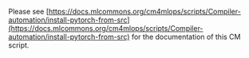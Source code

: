 Please see [https://docs.mlcommons.org/cm4mlops/scripts/Compiler-automation/install-pytorch-from-src](https://docs.mlcommons.org/cm4mlops/scripts/Compiler-automation/install-pytorch-from-src) for the documentation of this CM script.
